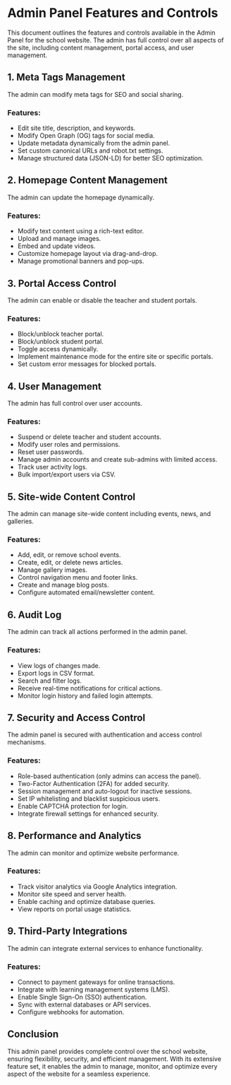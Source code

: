 # Admin Panel Features and Controls

This document outlines the features and controls available in the Admin Panel for the school website. The admin has full control over all aspects of the site, including content management, portal access, and user management.

## 1. Meta Tags Management

The admin can modify meta tags for SEO and social sharing.

### Features:

- Edit site title, description, and keywords.
- Modify Open Graph (OG) tags for social media.
- Update metadata dynamically from the admin panel.
- Set custom canonical URLs and robot.txt settings.
- Manage structured data (JSON-LD) for better SEO optimization.

## 2. Homepage Content Management

The admin can update the homepage dynamically.

### Features:

- Modify text content using a rich-text editor.
- Upload and manage images.
- Embed and update videos.
- Customize homepage layout via drag-and-drop.
- Manage promotional banners and pop-ups.

## 3. Portal Access Control

The admin can enable or disable the teacher and student portals.

### Features:

- Block/unblock teacher portal.
- Block/unblock student portal.
- Toggle access dynamically.
- Implement maintenance mode for the entire site or specific portals.
- Set custom error messages for blocked portals.

## 4. User Management

The admin has full control over user accounts.

### Features:

- Suspend or delete teacher and student accounts.
- Modify user roles and permissions.
- Reset user passwords.
- Manage admin accounts and create sub-admins with limited access.
- Track user activity logs.
- Bulk import/export users via CSV.

## 5. Site-wide Content Control

The admin can manage site-wide content including events, news, and galleries.

### Features:

- Add, edit, or remove school events.
- Create, edit, or delete news articles.
- Manage gallery images.
- Control navigation menu and footer links.
- Create and manage blog posts.
- Configure automated email/newsletter content.

## 6. Audit Log

The admin can track all actions performed in the admin panel.

### Features:

- View logs of changes made.
- Export logs in CSV format.
- Search and filter logs.
- Receive real-time notifications for critical actions.
- Monitor login history and failed login attempts.

## 7. Security and Access Control

The admin panel is secured with authentication and access control mechanisms.

### Features:

- Role-based authentication (only admins can access the panel).
- Two-Factor Authentication (2FA) for added security.
- Session management and auto-logout for inactive sessions.
- Set IP whitelisting and blacklist suspicious users.
- Enable CAPTCHA protection for login.
- Integrate firewall settings for enhanced security.

## 8. Performance and Analytics

The admin can monitor and optimize website performance.

### Features:

- Track visitor analytics via Google Analytics integration.
- Monitor site speed and server health.
- Enable caching and optimize database queries.
- View reports on portal usage statistics.

## 9. Third-Party Integrations

The admin can integrate external services to enhance functionality.

### Features:

- Connect to payment gateways for online transactions.
- Integrate with learning management systems (LMS).
- Enable Single Sign-On (SSO) authentication.
- Sync with external databases or API services.
- Configure webhooks for automation.

## Conclusion

This admin panel provides complete control over the school website, ensuring flexibility, security, and efficient management. With its extensive feature set, it enables the admin to manage, monitor, and optimize every aspect of the website for a seamless experience.
